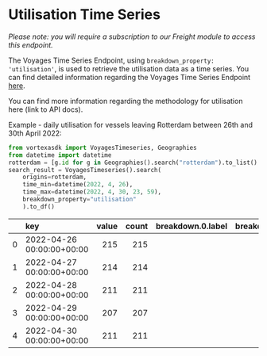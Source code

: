 # Utilisation Time Series

_Please note: you will require a subscription to our Freight module to access this endpoint._

The Voyages Time Series Endpoint, using `breakdown_property: 'utilisation'`, is used to retrieve the utilisation data as a time series. You can find detailed information regarding the Voyages Time Series Endpoint [here](/endpoints/voyages_timeseries).

You can find more information regarding the methodology for utilisation here (link to API docs).

Example - daily utilisation for vessels leaving Rotterdam between 26th and 30th April 2022:

```python
from vortexasdk import VoyagesTimeseries, Geographies
from datetime import datetime
rotterdam = [g.id for g in Geographies().search("rotterdam").to_list() if "port" in g.layer]
search_result = VoyagesTimeseries().search(
    origins=rotterdam,
    time_min=datetime(2022, 4, 26),
    time_max=datetime(2022, 4, 30, 23, 59),
    breakdown_property="utilisation"
    ).to_df()

```

|     | key                       | value | count | breakdown.0.label | breakdown.0.count | breakdown.0.value |
| --: | :------------------------ | ----: | ----: | :---------------- | :---------------- | :---------------- |
|   0 | 2022-04-26 00:00:00+00:00 |   215 |   215 |                   |                   |                   |
|   1 | 2022-04-27 00:00:00+00:00 |   214 |   214 |                   |                   |                   |
|   2 | 2022-04-28 00:00:00+00:00 |   211 |   211 |                   |                   |                   |
|   3 | 2022-04-29 00:00:00+00:00 |   207 |   207 |                   |                   |                   |
|   4 | 2022-04-30 00:00:00+00:00 |   211 |   211 |                   |                   |                   |

```

```
